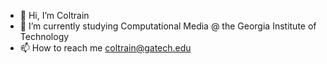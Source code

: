 - 👋 Hi, I’m Coltrain
- 🌱 I’m currently studying Computational Media @ the Georgia Institute of Technology
- 📫 How to reach me coltrain@gatech.edu

<!---
aColtrain/aColtrain is a ✨ special ✨ repository because its `README.md` (this file) appears on your GitHub profile.
You can click the Preview link to take a look at your changes.
--->
